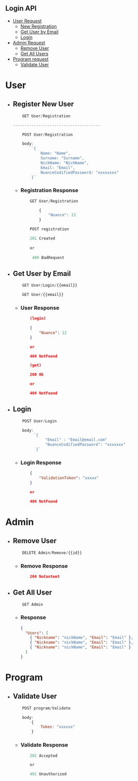 ## Login API

- [User Request](#User)
  - [New Registration](#Register-New-User)
  - [Get User by Email](#Get-User-By-Email)
  - [Login](#Login)
- [Admin Request](#Admin)
  - [Remove User](#Remove-User)
  - [Get All Users](#Get-All-Users)
- [Program request](#Program-Request)
  - [Validate User](#Validate-User)

# User

- ## Register New User

  ```js
      GET User/Registration

  --------------------------------------

      POST User/Registration

      body:
          `{
              Name: "Name",
              Surname: "Surname",
              NickName: "NickName",
              Email: "Email",
              NuanceCodifiedPassword: "xxxxxxxx"
          }`
  ```

  - ### Registration Response

    ```js
        GET User/Registration

            {
                "Nuance": 13
            }

        POST registration

        201 Created
        
        or
        
         400 BadRequest
    ```

- ## Get User by Email

  ```js
      GET User/Login/{{email}}
  ```

  ```js
      GET User/{{email}}
  ```
  - ### User Response

    ```json
        (login)
        
        {
            "Nuance": 12
        }

        or 

        404 NotFound

        (get)

        200 Ok

        or

        404 NotFound
    ```

- ## Login

  ```js
      POST User/Login

      body: 
           `{
                "Email" : "Email@email.com"
                "NuanceCodifiedPassword": "xxxxxxx"
            }`
  ```

  - ### Login Response

    ```json
        {
            "ValidationToken": "xxxxx"
        }

        or

        404 NotFound
    ```

# Admin

- ## Remove User

  ```js
      DELETE Admin/Remove/{{id}}
  ```

  - ### Remove Response

    ```json
        204 NoContent
    ```

- ## Get All User

  ```js
      GET Admin
  ```

  - ### Response
    ```json
    {
      "Users": [
        { "Nickname": "nickName", "Email": "Email" },
        { "Nickname": "nickName", "Email": "Email" },
        { "Nickname": "nickName", "Email": "Email" }
      ]
    }
    ```

# Program

- ## Validate User

  ```js
      POST program/Validate

      body:
          {
              Token: "xxxxxx"
          }
  ```

  - ### Validate Response

    ```js
        202 Accepted

        or

        401 Unauthorized

    ```
